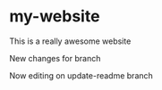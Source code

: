 # my-website

This is a really awesome website

New changes for branch

Now editing on update-readme branch
